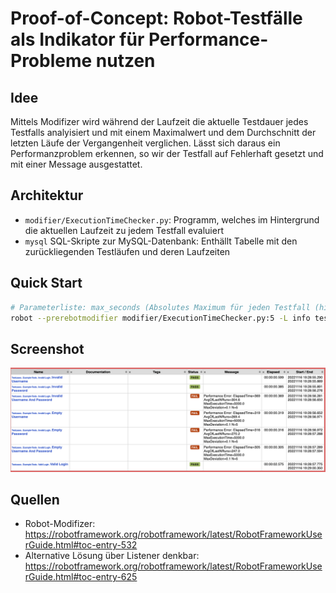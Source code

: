 # Proof-of-Concept: Robot-Testfälle als Indikator für Performance-Probleme nutzen

## Idee

Mittels Modifizer wird während der Laufzeit die aktuelle Testdauer jedes Testfalls analyisiert und mit einem Maximalwert und dem Durchschnitt der letzten Läufe der Vergangenheit verglichen. Lässt sich daraus ein Performanzproblem erkennen, so wir der Testfall auf Fehlerhaft gesetzt und mit einer Message ausgestattet.

## Architektur

- `modifier/ExecutionTimeChecker.py`: Programm, welches im Hintergrund die aktuellen Laufzeit zu jedem Testfall evaluiert
- `mysql` SQL-Skripte zur MySQL-Datenbank: Enthällt Tabelle mit den zurückliegenden Testläufen und deren Laufzeiten

## Quick Start
```bash
# Parameterliste: max_seconds (Absolutes Maximum für jeden Testfall (hier 5 Sekunden)), max_deviation_from_last_runs (Prozentuale Abweichung von den zurückliegenen Ausführungen), last_n_runs (Beschränkung auf die letzten N Laufzeiten (noch nicht implementiert))
robot --prerebotmodifier modifier/ExecutionTimeChecker.py:5 -L info testcases
```

## Screenshot

![](example_result.png)

## Quellen
- Robot-Modifizer: https://robotframework.org/robotframework/latest/RobotFrameworkUserGuide.html#toc-entry-532
- Alternative Lösung über Listener denkbar: https://robotframework.org/robotframework/latest/RobotFrameworkUserGuide.html#toc-entry-625